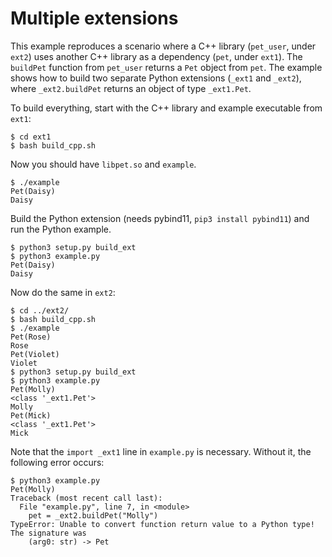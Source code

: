 # Multiple extensions

This example reproduces a scenario where a C++ library (`pet_user`, under
`ext2`) uses another C++ library as a dependency (`pet`, under `ext1`). The
`buildPet` function from `pet_user` returns a `Pet` object from `pet`. The
example shows how to build two separate Python extensions (`_ext1` and
`_ext2`), where `_ext2.buildPet` returns an object of type `_ext1.Pet`.

To build everything, start with the C++ library and example executable from
`ext1`:

```
$ cd ext1
$ bash build_cpp.sh
```

Now you should have `libpet.so` and `example`.

```
$ ./example
Pet(Daisy)
Daisy
```

Build the Python extension (needs pybind11, `pip3 install pybind11`) and run
the Python example.

```
$ python3 setup.py build_ext
$ python3 example.py
Pet(Daisy)
Daisy
```

Now do the same in `ext2`:

```
$ cd ../ext2/
$ bash build_cpp.sh
$ ./example
Pet(Rose)
Rose
Pet(Violet)
Violet
$ python3 setup.py build_ext
$ python3 example.py
Pet(Molly)
<class '_ext1.Pet'>
Molly
Pet(Mick)
<class '_ext1.Pet'>
Mick
```

Note that the `import _ext1` line in `example.py` is necessary. Without it,
the following error occurs:

```
$ python3 example.py
Pet(Molly)
Traceback (most recent call last):
  File "example.py", line 7, in <module>
    pet = _ext2.buildPet("Molly")
TypeError: Unable to convert function return value to a Python type! The signature was
	(arg0: str) -> Pet
```
